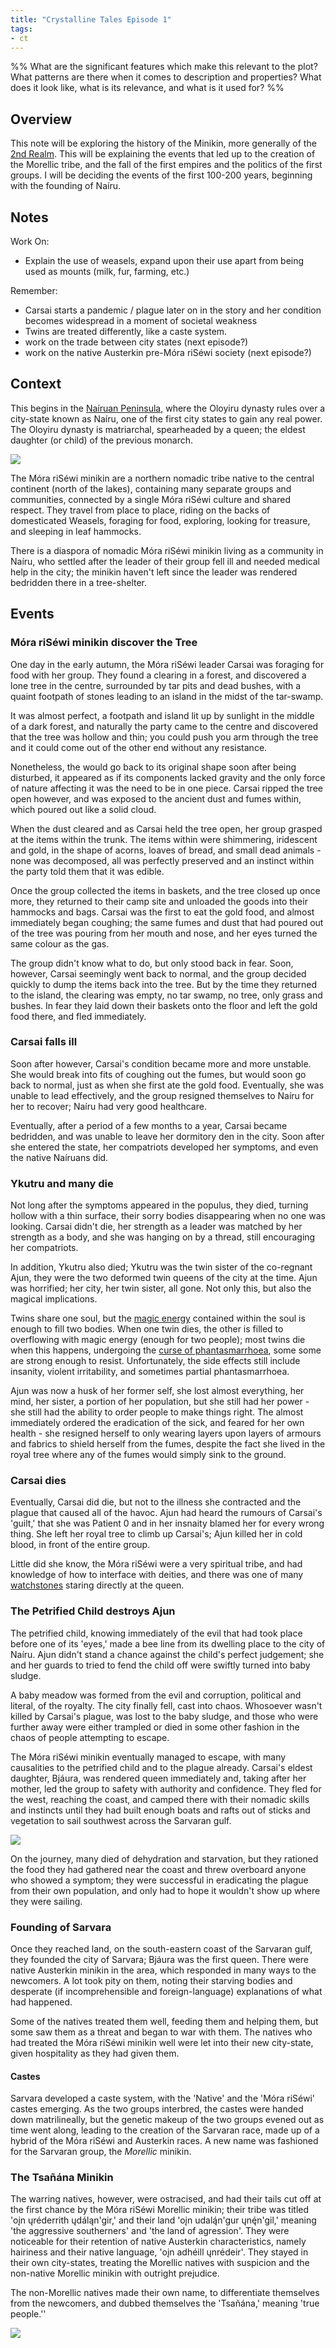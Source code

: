 ```yaml
---
title: "Crystalline Tales Episode 1"
tags:
- ct
---
```

%%
What are the significant features which make this relevant to the plot?
What patterns are there when it comes to description and properties?
What does it look like, what is its relevance, and what is it used for?
%%
## Overview
This note will be exploring the history of the Minikin, more generally of the [2nd Realm](locations/2nd-realm.md). This will be explaining the events that led up to the creation of the Morellic tribe, and the fall of the first empires and the politics of the first groups. I will be deciding the events of the first 100-200 years, beginning with the founding of Naíru.

## Notes
Work On:
- Explain the use of weasels, expand upon their use apart from being used as mounts (milk, fur, farming, etc.)

Remember:
- Carsai starts a pandemic / plague later on in the story  and her condition becomes widespread in a moment of societal weakness
- Twins are treated differently, like a caste system.
- work on the trade between city states (next episode?)
- work on the native Austerkin pre-Móra riSéwi society (next episode?)

## Context
This begins in the [Naíruan Peninsula](locations/nairuan-peninsula.md), where the Oloyiru dynasty rules over a city-state known as Naíru, one of the first city states to gain any real power. The Oloyiru dynasty is matriarchal, spearheaded by a queen; the eldest daughter (or child) of the previous monarch.

![](Pasted%20image%2020230809144906.png)

The Móra riSéwi minikin are a northern nomadic tribe native to the central continent (north of the lakes), containing many separate groups and communities, connected by a single Móra riSéwi culture and shared respect. They travel from place to place, riding on the backs of domesticated Weasels, foraging for food, exploring, looking for treasure, and sleeping in leaf hammocks.

There is a diaspora of nomadic Móra riSéwi minikin living as a community in Naíru, who settled after the leader of their group fell ill and needed medical help in the city; the minikin haven't left since the leader was rendered bedridden there in a tree-shelter.

## Events
### Móra riSéwi minikin discover the Tree
One day in the early autumn, the Móra riSéwi leader Carsai was foraging for food with her group. They found a clearing in a forest, and discovered a lone tree in the centre, surrounded by tar pits and dead bushes, with a quaint footpath of stones leading to an island in the midst of the tar-swamp.

It was almost perfect, a footpath and island lit up by sunlight in the middle of a dark forest, and naturally the party came to the centre and discovered that the tree was hollow and thin; you could push you arm through the tree and it could come out of the other end without any resistance.

Nonetheless, the would go back to its original shape soon after being disturbed, it appeared as if its components lacked gravity and the only force of nature affecting it was the need to be in one piece. Carsai ripped the tree open however, and was exposed to the ancient dust and fumes within, which poured out like a solid cloud.

When the dust cleared and as Carsai held the tree open, her group grasped at the items within the trunk. The items within were shimmering, iridescent and gold, in the shape of acorns, loaves of bread, and small dead animals - none was decomposed, all was perfectly preserved and an instinct within the party told them that it was edible.

Once the group collected the items in baskets, and the tree closed up once more, they returned to their camp site and unloaded the goods into their hammocks and bags. Carsai was the first to eat the gold food, and almost immediately began coughing; the same fumes and dust that had poured out of the tree was pouring from her mouth and nose, and her eyes turned the same colour as the gas.

The group didn't know what to do, but only stood back in fear. Soon, however, Carsai seemingly went back to normal, and the group decided quickly to dump the items back into the tree. But by the time they returned to the island, the clearing was empty, no tar swamp, no tree, only grass and bushes. In fear they laid down their baskets onto the floor and left the gold food there, and fled immediately.

### Carsai falls ill
Soon after however, Carsai's condition became more and more unstable. She would break into fits of coughing out the fumes, but would soon go back to normal, just as when she first ate the gold food. Eventually, she was unable to lead effectively, and the group resigned themselves to Naíru for her to recover; Naíru had very good healthcare.

Eventually, after a period of a few months to a year, Carsai became bedridden, and was unable to leave her dormitory den in the city. Soon after she entered the state, her compatriots developed her symptoms, and even the native Naíruans did.

### Ykutru and many die
Not long after the symptoms appeared in the populus, they died, turning hollow with a thin surface, their sorry bodies disappearing when no one was looking. Carsai didn't die, her strength as a leader was matched by her strength as a body, and she was hanging on by a thread, still encouraging her compatriots.

In addition, Ykutru also died; Ykutru was the twin sister of the co-regnant Ajun, they were the two deformed twin queens of the city at the time. Ajun was horrified; her city, her twin sister, all gone. Not only this, but also the magical implications.

Twins share one soul, but the [magic energy](phenomena/alucinara.md) contained within the soul is enough to fill two bodies. When one twin dies, the other is filled to overflowing with magic energy (enough for two people); most twins die when this happens, undergoing the [curse of phantasmarrhoea](phenomena/phantasmarrhoea.md), some some are strong enough to resist. Unfortunately, the side effects still include insanity, violent irritability, and sometimes partial phantasmarrhoea.

Ajun was now a husk of her former self, she lost almost everything, her mind, her sister, a portion of her population, but she still had her power - she still had the ability to order people to make things right. The almost immediately ordered the eradication of the sick, and feared for her own health - she resigned herself to only wearing layers upon layers of armours and fabrics to shield herself from the fumes, despite the fact she lived in the royal tree where any of the fumes would simply sink to the ground.

### Carsai dies
Eventually, Carsai did die, but not to the illness she contracted and the plague that caused all of the havoc. Ajun had heard the rumours of Carsai's 'guilt,' that she was Patient 0 and in her insnaity blamed her for every wrong thing. She left her royal tree to climb up Carsai's; Ajun killed her in cold blood, in front of the entire group.

Little did she know, the Móra riSéwi were a very spiritual tribe, and had knowledge of how to interface with deities, and there was one of many [watchstones](phenomena/watchstones.md) staring directly at the queen.

### The Petrified Child destroys Ajun
The petrified child, knowing immediately of the evil that had took place before one of its 'eyes,' made a bee line from its dwelling place to the city of Naíru. Ajun didn't stand a chance against the child's perfect judgement; she and her guards to tried to fend the child off were swiftly turned into baby sludge.

A baby meadow was formed from the evil and corruption, political and literal, of the royalty. The city finally fell, cast into chaos. Whosoever wasn't killed by Carsai's plague, was lost to the baby sludge, and those who were further away were either trampled or died in some other fashion in the chaos of people attempting to escape.

The Móra riSéwi minikin eventually managed to escape, with many causalities to the petrified child and to the plague already. Carsai's eldest daughter, Bjáura, was rendered queen immediately and, taking after her mother, led the group to safety with authority and confidence. They fled for the west, reaching the coast, and camped there with their nomadic skills and instincts until they had built enough boats and rafts out of sticks and vegetation to sail southwest across the Sarvaran gulf.

![](Pasted%20image%2020230809145007.png)

On the journey, many died of dehydration and starvation, but they rationed the food they had gathered near the coast and threw overboard anyone who showed a symptom; they were successful in eradicating the plague from their own population, and only had to hope it wouldn't show up where they were sailing.

### Founding of Sarvara
Once they reached land, on the south-eastern coast of the Sarvaran gulf, they founded the city of Sarvara; Bjáura was the first queen. There were native Austerkin minikin in the area, which responded in many ways to the newcomers. A lot took pity on them, noting their starving bodies and desperate (if incomprehensible and foreign-language) explanations of what had happened.

Some of the natives treated them well, feeding them and helping them, but some saw them as a threat and began to war with them. The natives who had treated the Móra riSéwi minikin well were let into their new city-state, given hospitality as they had given them.

#### Castes
Sarvara developed a caste system, with the 'Native' and the 'Móra riSéwi' castes emerging. As the two groups interbred, the castes were handed down matrilineally, but the genetic makeup of the two groups evened out as time went along, leading to the creation of the Sarvaran race, made up of a hybrid of the Móra riSéwi and Austerkin races. A new name was fashioned for the Sarvaran group, the *Morellic* minikin.

### The Tsañána Minikin
The warring natives, however, were ostracised, and had their tails cut off at the first chance by the Móra riSéwi Morellic minikin; their tribe was titled 'oįn ųréderrith ųdáląn'gir,' and their land 'oįn udalą́n'gur ųnę́n'gil,' meaning 'the aggressive southerners' and 'the land of agression'. They were noticeable for their retention of native Austerkin characteristics, namely hairiness and their native language, 'oįn adhéill ųnrédeir'. They stayed in their own city-states, treating the Morellic natives with suspicion and the non-native Morellic minikin with outright prejudice.

The non-Morellic natives made their own name, to differentiate themselves from the newcomers, and dubbed themselves the 'Tsañána,' meaning 'true people.''

![](Pasted%20image%2020230809144929.png)